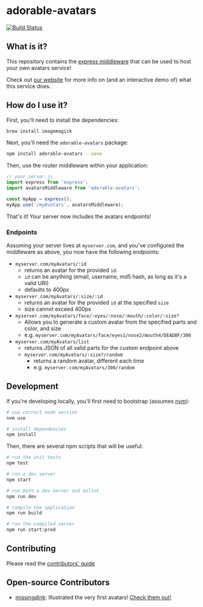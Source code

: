 # adorable-avatars
[![Build Status](https://travis-ci.org/adorableio/avatars-api-middleware.svg)](https://travis-ci.org/adorableio/avatars-api-middleware)

## What is it?
This repository contains the [express middleware](https://expressjs.com/en/guide/using-middleware.html#middleware.router) that can be used to host your own avatars service!

Check out [our website](http://avatars.adorable.io/) for more info on (and an interactive demo of) what this service does.

## How do I use it?
First, you'll need to install the dependencies:

```bash
brew install imagemagick
```

Next, you'll need the `adorable-avatars` package:

```bash
npm install adorable-avatars --save
```

Then, use the router middleware within your application:

```js
// your_server.js
import express from 'express';
import avatarsMiddleware from 'adorable-avatars';

const myApp = express();
myApp.use('/myAvatars', avatarsMiddleware);
```

That's it! Your server now includes the avatars endpoints!

### Endpoints
Assuming your server lives at `myserver.com`, and you've configured the middleware as above, you now have the following endpoints:

* `myserver.com/myAvatars/:id`
    * returns an avatar for the provided `id`.
    * `id` can be anything (email, username, md5 hash, as long as it's a valid URI)
    * defaults to 400px
* `myserver.com/myAvatars/:size/:id`
    * returns an avatar for the provided `id` at the specified `size`
    * size cannot exceed 400px
* `myserver.com/myAvatars/face/:eyes/:nose/:mouth/:color/:size?`
    * Allows you to generate a custom avatar from the specified parts and color, and size
    * e.g. `myserver.com/myAvatars/face/eyes1/nose2/mouth4/DEADBF/300`
* `myserver.com/myAvatars/list`
    * returns JSON of all valid parts for the custom endpoint above
  * `myserver.com/myAvatars/:size?/random`
      * returns a random avatar, different each time
      * e.g. `myserver.com/myAvatars/300/random`


## Development
If you're developing locally, you'll first need to bootstrap (assumes [nvm](https://github.com/creationix/nvm)):

```bash
# use correct node version
nvm use

# install dependencies
npm install
```

Then, there are several npm scripts that will be useful:

```bash
# run the unit tests
npm test

# run a dev server
npm start

# run both a dev server and eslint
npm run dev

# compile the application
npm run build

# run the compiled server
npm run start:prod
```

## Contributing

Please read the [contributors' guide](CONTRIBUTING.md)

## Open-source Contributors

* [missingdink](https://twitter.com/missingdink): Illustrated the very first avatars! [Check them out!](http://api.adorable.io/avatar/hi_mom)
